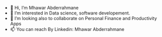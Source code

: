 - 👋 Hi, I’m Mhawar Abderrahmane
- 👀 I’m interested in Data science, software developement.
- 💞️ I’m looking also to collaborate on Personal Finance and Productivity Apps
- 📫 You can reach By Linkedin: Mhawar Abderrahmane

<!---
Mhawar/Mhawar is a ✨ special ✨ repository because its `README.md` (this file) appears on your GitHub profile.
You can click the Preview link to take a look at your changes.
--->
